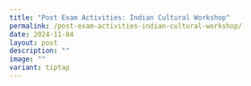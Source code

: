 ```yaml
---
title: "Post Exam Activities: Indian Cultural Workshop"
permalink: /post-exam-activities-indian-cultural-workshop/
date: 2024-11-04
layout: post
description: ""
image: ""
variant: tiptap
---
```

